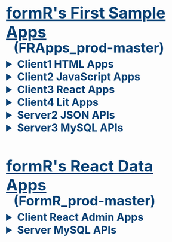 <head>
  <style>
    h1 {                    font-size: 42px; color: #084074; margin-bottom: 5px; } 
    h2 { margin-top: -10px; font-size: 36px; color: #084074; margin-bottom: 5px; margin-left: 20px; } 
    details > summary {     font-size: 28px; color: #084074; font-weight:  bold; }
    h3 { margin-top:  10px; margin-block-start: -10px; margin-block-end: -1px; } 
    p  { margin-top: -15px; margin-block-start:   0px; margin-bottom:    20px; } 
  </style> 
</head>
<body style="padding-left: 20px;">
  
# <u>formR's First Sample Apps</u> 
## (FRApps_prod-master)  


<details>
  <summary>Client1 HTML Apps</summary>

  - ### [1c1. My HTML Custom App]client1/1c1_my-html-custom-app/index.html)
      A simple responsive app using HTML and .CSS styles

  - ### [2c1. Student Website](client1/2c1_student-website/index.html)
      A website based on My HTML Custom App 

</details> 
<details>
  <summary>Client2 JavaScript Apps</summary> 

  - ### 1c2. My JavaScript Custom App
      A refactored JavaScript app using My HTML Custom App
  - ### 2c2. My JavaScript Click Samples
      A refactored JavaScript app using My HTML Custom App
  - ### 3c2. JavaScript FAQs App
      A simple JavaScript app to display FAQs using collapsing detail / summary items
  
  - ### 4c2. JavaScript Cards App 
      A simple JavaScript app to display cards using a collapsing carousel 

  - ### 5c2. JavaScript JSON Data App 
      A simple JavaScript app to retreive JSON data requested with an API call.

</details> 
<details>
  <summary>Client3 React Apps</summary> 

  - ### 1c3. React Cards and FAQs App
      A simple React app to display FAQs using collapsing cards and detail / summary items

  - ### 2c3. React Empty App
      A clean React client app with only one line of HTML and all the React dependancies.

  - ### 3c3. React Button 
      A simple button componant using React deployed from an Internet CDN.

  - ### 4c3. React App with No API
      A simple React app using client-side routes and data.

  - ### 5c3. React App with API 
      A simple React app using client-side routes and data served with an API call.

  - ### 6c3. My React Custom App 
      A simple React client app that can be used as a home page template.

</details> <details>
  <summary>Client4 Lit Apps</summary> 

  - ### 1c4. Simple Lit Component App
      A clean Lit component 

  - ### 2c4. Lit Cards and FAQs App
      A simple Lit app to display FAQs using collapsing cards and detail / summary items
  
  - ### 3c4. Lit App with API 
      A simple Lit app requesting data from a server API  

</details> 
<details>
  <summary>Server2 JSON APIs</summary> 

  - ### 5s2. JSON Data API 
      A simple API to return JSON data requested with an API call.

</details> 
<details>
  <summary>Server3 MySQL APIs</summary> 

  - ### 5s3. React Data API 
      A simple React API to return data requested with an API call.

</details> 


# <u>formR's React Data Apps</u> 
## (FormR_prod-master) 

<details>
  <summary>Client React Admin Apps</summary> 

  - ### 1c. World
      A React client app to view data in the World database.

  - ### 3c. RAuth 
      A React client app to authenticate users in the RAuth table.

  - ### 4c. Admin
      A React client app to view, add, edit or delete users in the RAuth table 
      
  - ### 5c. formR
      A React client app to view, add, edit or delete data in the World database    

</details> 
<details>
  <summary>Server MySQL APIs</summary> 

  - ### 1s. World
      A React server api to view data in the World database.

  - ### 3s. RAuth 
      A React server api to authenticate users in the RAuth table.

  - ### 4s. Admin
      A React server api to view, add, edit or delete users in the RAuth table 
      
  - ### 5s. formR
      A React server api to view, add, edit or delete data in the World database    
</details> 
</body>
